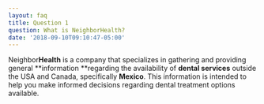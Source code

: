 ```yaml
---
layout: faq
title: Question 1
question: What is NeighborHealth?
date: '2018-09-10T09:10:47-05:00'
---
```

Neighbor**Health** is a company that specializes in gathering and providing general **information **regarding the availability of **dental services** outside the USA and Canada, specifically **Mexico**. This information is intended to help you make informed decisions regarding dental treatment options available.
